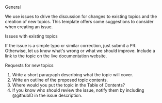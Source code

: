 General

We use issues to drive the discussion for changes to existing topics and the creation of new topics. This template offers some suggestions to consider when creating an issue.

Issues with existing topics

If the issue is a simple typo or similar correction, just submit a PR. Otherwise, let us know what's wrong or what we should improve. Include a link to the topic on the live documentation website.

Requests for new topics

1. Write a short paragraph describing what the topic will cover.
2. Write an outline of the proposed topic contents.
3. Where would you put the topic in the Table of Contents?
4. If you know who should review the issue, notify them by including @githubID in the issue description.
